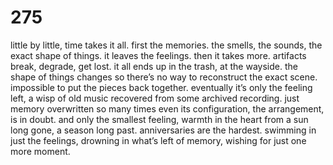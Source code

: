 # 275

little by little, time takes it all. first the memories. the smells, the sounds, the exact shape of things. it leaves the feelings. then it takes more. artifacts break, degrade, get lost. it all ends up in the trash, at the wayside. the shape of things changes so there’s no way to reconstruct the exact scene. impossible to put the pieces back together. eventually it’s only the feeling left, a wisp of old music recovered from some archived recording. just memory overwritten so many times even its configuration, the arrangement, is in doubt. and only the smallest feeling, warmth in the heart from a sun long gone, a season long past. anniversaries are the hardest. swimming in just the feelings, drowning in what’s left of memory, wishing for just one more moment. 